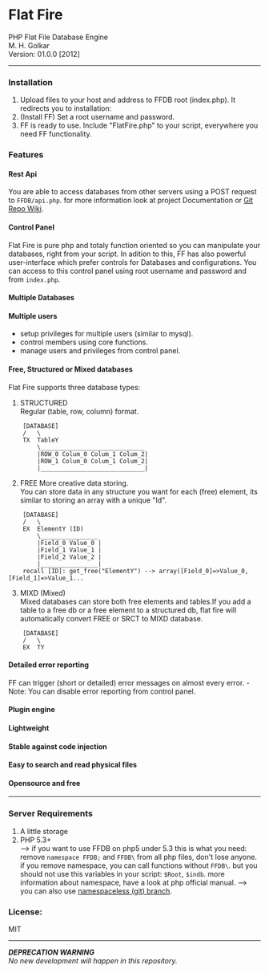 # Flat Fire
PHP Flat File Database Engine  
M. H. Golkar  
Version: 01.0.0 [2012]
________________________

### Installation
1. Upload files to your host and address to FFDB root (index.php).  It redirects you to installation:
2. (Install FF) Set a root username and password.
3. FF is ready to use. Include "FlatFire.php" to your script, everywhere you need FF functionality.


### Features
#### Rest Api
You are able to access databases from other servers using a POST request to `FFDB/api.php`. for more information look at project Documentation or [Git Repo Wiki](wiki).

#### Control Panel
Flat Fire is pure php and totaly function oriented so you can manipulate your databases, right from your script. In adition to this, FF has also powerful user-interface which prefer controls for Databases and configurations. You can access to this control panel using root username and password and from `index.php`.

#### Multiple Databases
#### Multiple users
* setup privileges for multiple users (similar to mysql).
* control members using core functions.
* manage users and privileges from control panel.

#### Free, Structured or Mixed databases
Flat Fire supports three database types:   
1. STRUCTURED  
Regular (table, row, column) format.
```
	[DATABASE]
	/	\
	TX	TableY
		\_____________________________
		|ROW_0 Colum_0 Colum_1 Colum_2|
		|ROW_1 Colum_0 Colum_1 Colum_2|
		|_____________________________|
```
2. FREE
More creative data storing.  
You can store data in any structure you want for each (free) element, its similar to storing an array with a unique "Id".
```
	[DATABASE]
	/	\
	EX	ElementY (ID)
		\________________
		|Field_0 Value_0 |
		|Field_1 Value_1 |
		|Field_2 Value_2 |
		|________________|
	recall [ID]: get_free("ElementY") --> array([Field_0]=>Value_0,[Field_1]=>Value_1...
```
3. MIXD (Mixed)   
Mixed databases can store both free elements and tables.If you add a table to a free db or a free element to a structured db, flat fire will automatically convert FREE or SRCT to MIXD database.
```
	[DATABASE]
	/	\
	EX	TY
```
		
#### Detailed error reporting
FF can trigger (short or detailed) error messages on almost every error.
	- Note: You can disable error reporting from control panel.
#### Plugin engine
#### Lightweight
#### Stable against code injection
#### Easy to search and read physical files
#### Opensource and free

________________________

### Server Requirements
1. A little storage
2. PHP 5.3+  
--> if you want to use FFDB on php5 under 5.3 this is what you need:
	remove `namespace FFDB;` and `FFDB\` from all php files, don't lose anyone. if you remove namespace, you can call functions without `FFDB\`. but you should not use this variables in your script: `$Root`, `$indb`.  more information about namespace, have a look at php official manual.
	--> you can also use [namespaceless (git) branch]().

### License:
MIT

________________________
***DEPRECATION WARNING**  
No new development will happen in this repository.*

